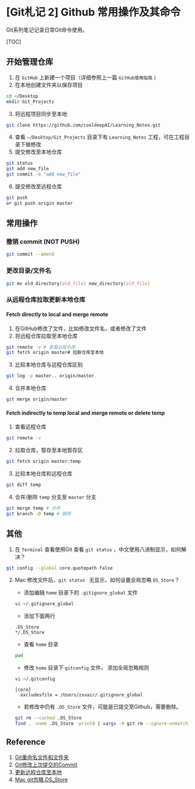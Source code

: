 # [Git札记 2] Github 常用操作及其命令

Git系列笔记记录日常Git命令使用。

[TOC]

## 开始管理仓库

1. 在 `GitHub` 上新建一个项目（详细参照上一篇 `GitHub使用指南` ） 
2. 在本地创建文件夹以保存项目

```bash
cd ~/Desktop
mkdir Git_Projects
```

3. 将远程项目同步至本地

```bash
git clone https://github.com/cooldeepAI/Learning_Notes.git
```

4. 查看 `~/Desktop/Git_Projects` 目录下有 `Learning_Notes` 工程，可在工程目录下做修改
5. 提交修改至本地仓库

```bash
git status
git add new_file
git commit -m "add new_file"
```

6. 提交修改至远程仓库

```bash
git push
or git push origin master
```



## 常用操作

### 撤销 commit  (NOT PUSH)

```bash
git commit --amend
```





### 更改目录/文件名

```bash
git mv old_directory[old_file] new_directory[old_file] 
```



### 从远程仓库拉取更新本地仓库

#### Fetch directly to local and merge remote

1. 在GitHub修改了文件，比如修改文件名，或者修改了文件
2. 将远程仓库拉取至本地仓库

```bash
git remote -v # 查看远程仓库
git fetch origin master# 拉取仓库至本地
```

3. 比较本地仓库与远程仓库区别

```bash
git log -p master.. origin/master
```

4. 合并本地仓库

```bash
git merge origin/master
```

#### Fetch indirectly to temp local and merge remote or delete temp

1. 查看远程仓库

```bash
git remote -v 
```

2. 拉取仓库，暂存至本地暂存区

```bash
git fetch origin master:temp
```

3. 比较本地仓库和远程仓库

```bash
git diff temp
```

4. 合并/删除 `temp` 分支至 `master` 分支

```bash
git merge temp # 合并
git branch -D temp # 删除
```



## 其他

1. 在 `Terminal` 查看使用Git 查看 `git status` ，中文使用八进制显示，如何解决？

```bash
git config --global core.quotepath false
```

2. Mac 修改文件后，`git status ` 无显示，如何设置全局忽略 `DS_Store`？

   - 添加编辑 `home` 目录下的 `.gitignore_global` 文件

   ```bash
   vi ~/.gitignore_global
   ```

   - 添加下面两行

   ```
   .DS_Store
   */.DS_Store
   ```

   - 查看 `home` 目录

   ```bash
   pwd
   ```

   - 修改 `home` 目录下 `gitconfig` 文件， 添加全局忽略规则

   ```bash
   vi ~/.gitconfig
   ```

   ```
   [core]
   	 excludesfile = /Users/zxxair/.gitignore_global
   ```

   - 若修改中仍有 `.DS_Store` 文件，可能是已提交至Github，需要删除。
   
   ```bash
   git rm --cached .DS_Store
   find . -name .DS_Store -print0 | xargs -0 git rm --ignore-unmatch
   ```
   
   

## Reference

1. [Git重命名文件和文件夹](https://blog.csdn.net/shenwanjiang111/article/details/78776191)
2. [Git修改上次提交的Commit](https://segmentfault.com/q/1010000000761908)
3. [更新远程仓库至本地](https://blog.csdn.net/u012150179/article/details/17172211)
4. [Mac git忽略.DS_Store](https://www.jianshu.com/p/e3d8eb2a4295)